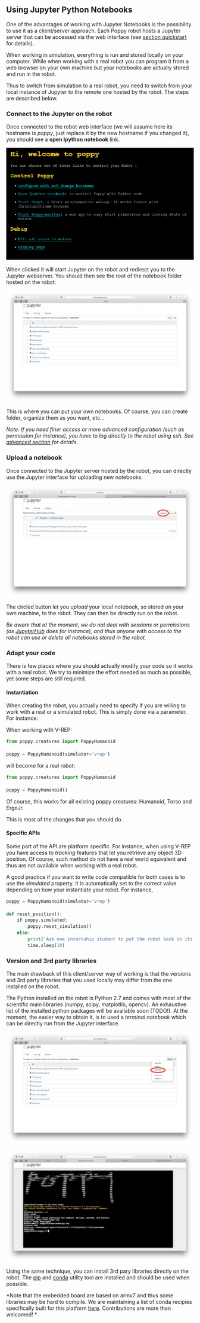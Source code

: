 ## Using Jupyter Python Notebooks

One of the advantages of working with Jupyter Notebooks is the possibility to use it as a client/server approach. Each Poppy robot hosts a Jupyter server that can be accessed via the web interface (see [section quickstart](#use-the-web-interface) for details).

When working in simulation, everything is run and stored locally on your computer. While when working with a real robot you can program it from a web browser on your own machine but your notebooks are actually stored and run in the robot.

Thus to switch from simulation to a real robot, you need to switch from your local instance of Jupyter to the remote one hosted by the robot. The steps are described below.

### Connect to the Jupyter on the robot

Once connected to the robot web interface (we will assume here its hostname is *poppy*, just replace it by the new hostname if you changed it), you should see a **open Ipython notebook** link.

![open notebook link](../img/poppy_home.png)

When clicked it will start Jupyter on the robot and redirect you to the Jupyter webserver. You should then see the root of the notebook folder hosted on the robot:

![notebook folder on poppy](../img/jupyter/root-folder.jpg)

This is where you can put your own notebooks. Of course, you can create folder, organize them as you want, etc...

*Note: If you need finer access or more advanced configuration (such as permission for instance), you have to log directly to the robot using ssh. See [advanced section](#TODO) for details.*

### Upload a notebook

Once connected to the Jupyter server hosted by the robot, you can directly use the Jupyter interface for uploading new notebooks.

![upload new notebooks](../img/jupyter/upload-notebooks.jpg)

The circled button let you *upload* your local notebook, so stored on your own machine, to the robot. They can then be directly run on the robot.

*Be aware that at the moment, we do not deal with sessions or permissions (as [JupyterHub](https://github.com/jupyter/jupyterhub) does for instance), and thus anyone with access to the robot can use or delete all notebooks stored in the robot.*

### Adapt your code

There is few places where you should actually modify your code so it works with a real robot. We try to minimize the effort needed as much as possible, yet some steps are still required.

#### Instantiation

When creating the robot, you actually need to specify if you are willing to work with a real or a simulated robot. This is simply done via a parameter. For instance:

When working with V-REP:
```python
from poppy.creatures import PoppyHumanoid

poppy = PoppyHumanoid(simulator='vrep')
```

will become for a real robot:

```python
from poppy.creatures import PoppyHumanoid

poppy = PoppyHumanoid()
```

Of course, this works for all existing poppy creatures: Humanoid, Torso and ErgoJr.

This is most of the changes that you should do.

#### Specific APIs

Some part of the API are platform specific. For instance, when using V-REP you have access to *tracking* features that let you retrieve any object 3D position. Of course, such method do not have a real world equivalent and thus are not available when working with a real robot.

A good practice if you want to write code compatible for both cases is to use the *simulated* property. It is automatically set to the correct value depending on how your instantiate your robot. For instance,

```python
poppy = PoppyHumanoid(simulator='vrep')

def reset_position():
    if poppy.simulated:
        poppy.reset_simulation()
    else:
        print('Ask one internship student to put the robot back in its origin position.')
        time.sleep(10)
```


### Version and 3rd party libraries

The main drawback of this client/server way of working is that the versions and 3rd party libraries that you used locally may differ from the one installed on the robot.

The Python installed on the robot is Python 2.7 and comes with most of the scientific main libraries (numpy, scipy, matplotlib, opencv). An exhaustive list of the installed python packages will be available soon (TODO!). At the moment, the easier way to obtain it, is to used a *terminal notebook* which can be directly run from the Jupyter interface.

![Launch a terminal](../img/jupyter/open-terminal.jpg)

![Jupyter terminal](../img/jupyter/terminal.jpg)


Using the same technique, you can install 3rd pary libraries directly on the robot. The [pip](https://pip.readthedocs.org) and [conda](http://conda.pydata.org/docs/) utility tool are installed and should be used when possible.

*Note that the embedded board are based on armv7 and thus some libraries may be hard to compile. We are maintaining a list of conda recipies specifically built for this platform [here](https://anaconda.org/poppy-project). Contributions are more than welcomed! *
